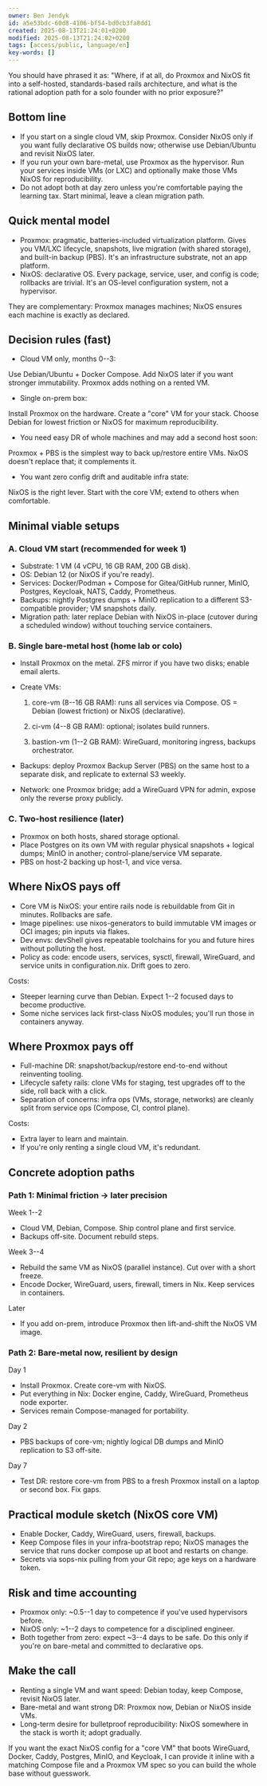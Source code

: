 ```yaml
---
owner: Ben Jendyk
id: a5e53bdc-60d8-4106-bf54-bd0cb3fa8dd1
created: 2025-08-13T21:24:01+0200
modified: 2025-08-13T21:24:02+0200
tags: [access/public, language/en]
key-words: []
---
```


You should have phrased it as: "Where, if at all, do Proxmox and NixOS fit into a self-hosted, standards-based rails architecture, and what is the rational adoption path for a solo founder with no prior exposure?"

  

## Bottom line

- If you start on a single cloud VM, skip Proxmox. Consider NixOS only if you want fully declarative OS builds now; otherwise use Debian/Ubuntu and revisit NixOS later.
- If you run your own bare-metal, use Proxmox as the hypervisor. Run your services inside VMs (or LXC) and optionally make those VMs NixOS for reproducibility.
- Do not adopt both at day zero unless you're comfortable paying the learning tax. Start minimal, leave a clean migration path.

  

## Quick mental model

- Proxmox: pragmatic, batteries-included virtualization platform. Gives you VM/LXC lifecycle, snapshots, live migration (with shared storage), and built-in backup (PBS). It's an infrastructure substrate, not an app platform.
- NixOS: declarative OS. Every package, service, user, and config is code; rollbacks are trivial. It's an OS-level configuration system, not a hypervisor.

  

They are complementary: Proxmox manages machines; NixOS ensures each machine is exactly as declared.

  

## Decision rules (fast)

- Cloud VM only, months 0--3:

Use Debian/Ubuntu + Docker Compose. Add NixOS later if you want stronger immutability. Proxmox adds nothing on a rented VM.
- Single on-prem box:

Install Proxmox on the hardware. Create a "core" VM for your stack. Choose Debian for lowest friction or NixOS for maximum reproducibility.

- You need easy DR of whole machines and may add a second host soon:

Proxmox + PBS is the simplest way to back up/restore entire VMs. NixOS doesn't replace that; it complements it.
- You want zero config drift and auditable infra state:

NixOS is the right lever. Start with the core VM; extend to others when comfortable.

  

## Minimal viable setups

  

### A. Cloud VM start (recommended for week 1)

- Substrate: 1 VM (4 vCPU, 16 GB RAM, 200 GB disk).
- OS: Debian 12 (or NixOS if you're ready).
- Services: Docker/Podman + Compose for Gitea/GitHub runner, MinIO, Postgres, Keycloak, NATS, Caddy, Prometheus.
- Backups: nightly Postgres dumps + MinIO replication to a different S3-compatible provider; VM snapshots daily.
- Migration path: later replace Debian with NixOS in-place (cutover during a scheduled window) without touching service containers.

  

### B. Single bare-metal host (home lab or colo)

- Install Proxmox on the metal. ZFS mirror if you have two disks; enable email alerts.
- Create VMs:

    1. core-vm (8--16 GB RAM): runs all services via Compose. OS = Debian (lowest friction) or NixOS (declarative).

    2. ci-vm (4--8 GB RAM): optional; isolates build runners.

    3. bastion-vm (1--2 GB RAM): WireGuard, monitoring ingress, backups orchestrator.

- Backups: deploy Proxmox Backup Server (PBS) on the same host to a separate disk, and replicate to external S3 weekly.
- Network: one Proxmox bridge; add a WireGuard VPN for admin, expose only the reverse proxy publicly.

  

### C. Two-host resilience (later)

- Proxmox on both hosts, shared storage optional.
- Place Postgres on its own VM with regular physical snapshots + logical dumps; MinIO in another; control-plane/service VM separate.
- PBS on host-2 backing up host-1, and vice versa.

  

## Where NixOS pays off

- Core VM is NixOS: your entire rails node is rebuildable from Git in minutes. Rollbacks are safe.
- Image pipelines: use nixos-generators to build immutable VM images or OCI images; pin inputs via flakes.
- Dev envs: devShell gives repeatable toolchains for you and future hires without polluting the host.
- Policy as code: encode users, services, sysctl, firewall, WireGuard, and service units in configuration.nix. Drift goes to zero.

  

Costs:

- Steeper learning curve than Debian. Expect 1--2 focused days to become productive.
- Some niche services lack first-class NixOS modules; you'll run those in containers anyway.

  

## Where Proxmox pays off

- Full-machine DR: snapshot/backup/restore end-to-end without reinventing tooling.
- Lifecycle safety rails: clone VMs for staging, test upgrades off to the side, roll back with a click.
- Separation of concerns: infra ops (VMs, storage, networks) are cleanly split from service ops (Compose, CI, control plane).

  

Costs:

- Extra layer to learn and maintain.
- If you're only renting a single cloud VM, it's redundant.

  

## Concrete adoption paths

  

### Path 1: Minimal friction → later precision

  

Week 1--2

- Cloud VM, Debian, Compose. Ship control plane and first service.
- Backups off-site. Document rebuild steps.

  

Week 3--4

- Rebuild the same VM as NixOS (parallel instance). Cut over with a short freeze.
- Encode Docker, WireGuard, users, firewall, timers in Nix. Keep services in containers.

  

Later

- If you add on-prem, introduce Proxmox then lift-and-shift the NixOS VM image.

  

### Path 2: Bare-metal now, resilient by design

  

Day 1

- Install Proxmox. Create core-vm with NixOS.
- Put everything in Nix: Docker engine, Caddy, WireGuard, Prometheus node exporter.
- Services remain Compose-managed for portability.

  

Day 2

- PBS backups of core-vm; nightly logical DB dumps and MinIO replication to S3 off-site.

  

Day 7

- Test DR: restore core-vm from PBS to a fresh Proxmox install on a laptop or second box. Fix gaps.

  

## Practical module sketch (NixOS core VM)

- Enable Docker, Caddy, WireGuard, users, firewall, backups.
- Keep Compose files in your infra-bootstrap repo; NixOS manages the service that runs docker compose up at boot and restarts on change.
- Secrets via sops-nix pulling from your Git repo; age keys on a hardware token.

  

## Risk and time accounting

- Proxmox only: ~0.5--1 day to competence if you've used hypervisors before.
- NixOS only: ~1--2 days to competence for a disciplined engineer.
- Both together from zero: expect ~3--4 days to be safe. Do this only if you're on bare-metal and committed to declarative ops.

  

## Make the call

- Renting a single VM and want speed: Debian today, keep Compose, revisit NixOS later.
- Bare-metal and want strong DR: Proxmox now, Debian or NixOS inside VMs.
- Long-term desire for bulletproof reproducibility: NixOS somewhere in the stack is worth it; adopt gradually.

  

If you want the exact NixOS config for a "core VM" that boots WireGuard, Docker, Caddy, Postgres, MinIO, and Keycloak, I can provide it inline with a matching Compose file and a Proxmox VM spec so you can build the whole base without guesswork.